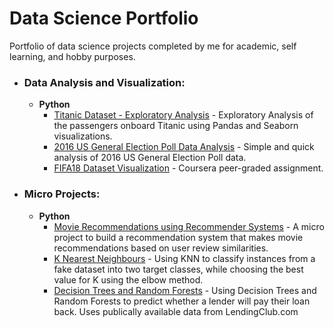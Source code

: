 # Data Science Portfolio
Portfolio of data science projects completed by me for academic, self learning, and hobby purposes.

- ### Data Analysis and Visualization:

  - __Python__
  	- [Titanic Dataset - Exploratory Analysis](https://github.com/klema21/data-science-portfolio/blob/master/Titanic%20Dataset%20-%20Exploratory%20%20Analysis.ipynb) - Exploratory Analysis of the passengers onboard Titanic using Pandas and Seaborn visualizations. 
  	- [2016 US General Election Poll Data Analysis](https://github.com/klema21/data-science-portfolio/blob/master/2016%20General%20Election%20Poll%20Analysis.ipynb) - Simple and quick analysis of 2016 US General Election Poll data.
  	- [FIFA18 Dataset Visualization](https://github.com/klema21/data-science-portfolio/blob/master/FIFA18%20Dataset%20Visualization.ipynb) - Coursera peer-graded assignment.

- ### Micro Projects: 

	- __Python__
		- [Movie Recommendations using Recommender Systems](https://github.com/klema21/data-science-portfolio/blob/master/recommendationSystemPython.ipynb) - A micro project to build a recommendation system that makes movie recommendations based on user review similarities.
		- [K Nearest Neighbours](https://github.com/klema21/Data-Science-Portfolio/blob/master/ML%20with%20K%20Nearest%20Neighbors.ipynb) -  Using KNN to classify instances from a fake dataset into two target classes, while choosing the best value for K using the elbow method.
		- [Decision Trees and Random Forests](https://github.com/klema21/Data-Science-Portfolio/blob/master/Machine%20Learning%20with%20Decision%20Trees%20and%20Random%20Forests.ipynb) -  Using Decision Trees and Random Forests to predict whether a lender will pay their loan back. Uses publically available data from LendingClub.com
